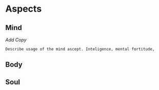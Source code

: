 # Aspects

## Mind
*Add Copy*
```
Describe usage of the mind ascept. Inteligence, mental fortitude, 
```
## Body

## Soul 
<!--stackedit_data:
eyJoaXN0b3J5IjpbMTkyMzM5OTQ5NSwtMTM5NDQwNDMzMCwxMD
EyMzcwNjQxXX0=
-->